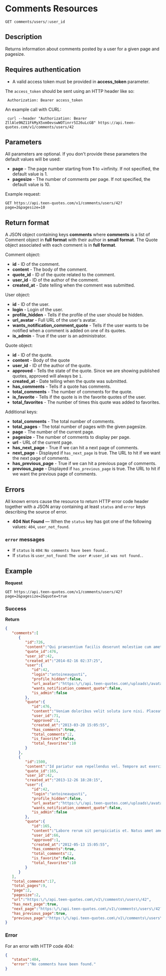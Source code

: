 # Comments Resources

    GET comments/users/:user_id

## Description
Returns information about comments posted by a user for a given page and pagesize.

## Requires authentication
* A valid access token must be provided in **access_token** parameter.

The `access_token` should be sent using an HTTP header like so:

     Authorization: Bearer access_token

An example call with CURL:

     curl --header "Authorization: Bearer ZllAle9NZ11FkMyX5xm0evswWOTinrr5I26uLcGB" https://api.teen-quotes.com/v1/comments/users/42

## Parameters
All parameters are optional. If you don't provide these parameters the default values will be used:

- **page** - The page number starting from **1** to +infinity. If not specified, the default value is 1.
- **pagesize** - The number of comments per page. If not specified, the default value is 10.

Example request:

    GET https://api.teen-quotes.com/v1/comments/users/42?page=2&pagesize=10

## Return format
A JSON object containing keys **comments** where **comments** is a list of Comment object in **full format** with their author in **small format**. The Quote object associated with each comment is in **full format**.

Comment object:

- **id** - ID of the comment.
- **content** - The body of the comment.
- **quote_id** - ID of the quote related to the comment.
- **user_id** - ID of the author of the comment.
- **created_at** - Date telling when the comment was submitted.

User object:

- **id** - ID of the user.
- **login** - Login of the user.
- **profile_hidden** - Tells if the profile of the user should be hidden.
- **url_avatar** - Full URL of the user's avatar.
- **wants_notification_comment_quote** - Tells if the user wants to be notified when a comment is added on one of its quotes.
- **is_admin** - True if the user is an administrator.

Quote object:

- **id** - ID of the quote.
- **content** - Body of the quote
- **user_id** - ID of the author of the quote.
- **approved** - Tells the state of the quote. Since we are showing published quotes, approved will always be `1`.
- **created_at** - Date telling when the quote was submitted.
- **has_comments** - Tells if a quote has comments.
- **total_comments** - The number of comments for the quote.
- **is_favorite** - Tells if the quote is in the favorite quotes of the user.
- **total_favorites** - The number of times this quote was added to favorites.


Additional keys:

- **total_comments** - The total number of comments.
- **total_pages** - The total number of pages with the given pagesize.
- **page** - The number of the current page.
- **pagesize** - The number of comments to display per page.
- **url** - URL of the current page.
- **has_next_page** - True if we can hit a next page of comments.
- **next_page** - Displayed if `has_next_page` is true. The URL to hit if we want the next page of comments.
- **has_previous_page** - True if we can hit a previous page of comments.
- **previous_page** - Displayed if `has_previous_page` is true. The URL to hit if we want the previous page of comments.

## Errors
All known errors cause the resource to return HTTP error code header together with a JSON array containing at least `status` and `error` keys describing the source of error.

- **404 Not Found** — When the `status` key has got one of the following values: `404`, `user_not_found`.

### `error` messages
- If `status` is `404`: `No comments have been found.`.
- If `status` is `user_not_found`: `The user #:user_id was not found.`.

## Example
**Request**

    GET https://api.teen-quotes.com/v1/comments/users/42?page=2&pagesize=2&quote=true

### Success
**Return**
``` json
{
   "comments":[
      {
         "id":726,
         "content":"Qui praesentium facilis deserunt molestiae cum amet qui. At possimus sint culpa rerum. A blanditiis nemo beatae vel.",
         "quote_id":476,
         "user_id":42,
         "created_at":"2014-02-16 02:37:25",
         "user":{
            "id":42,
            "login":"antoineaugusti",
            "profile_hidden":false,
            "url_avatar":"https:\/\/api.teen-quotes.com\/uploads\/avatar\/42.png",
            "wants_notification_comment_quote":false,
            "is_admin":false
         },
         "quote":{
            "id":476,
            "content":"Veniam doloribus velit soluta iure nisi. Placeat adipisci voluptatem ab similique. Facere nihil reiciendis sed et sit omnis.",
            "user_id":71,
            "approved":1,
            "created_at":"2013-03-20 15:05:55",
            "has_comments":true,
            "total_comments":2,
            "is_favorite":false,
            "total_favorites":10
         }
      },
      {
         "id":1500,
         "content":"Id pariatur eum repellendus vel. Tempore aut exercitationem dolorem quia consectetur. Fugit voluptatum totam voluptatem.",
         "quote_id":165,
         "user_id":42,
         "created_at":"2013-12-26 18:28:15",
         "user":{
            "id":42,
            "login":"antoineaugusti",
            "profile_hidden":false,
            "url_avatar":"https:\/\/api.teen-quotes.com\/uploads\/avatar\/42.png",
            "wants_notification_comment_quote":false,
            "is_admin":false
         },
         "quote":{
            "id":165,
            "content":"Labore rerum sit perspiciatis et. Natus amet amet id veritatis ut qui reiciendis. Quibusdam iure corrupti ratione perspiciatis alias quaerat et.",
            "user_id":66,
            "approved":1,
            "created_at":"2012-05-13 15:05:55",
            "has_comments":true,
            "total_comments":2,
            "is_favorite":false,
            "total_favorites":10
         }
      }
   ],
   "total_comments":17,
   "total_pages":9,
   "page":2,
   "pagesize":2,
   "url":"https:\/\/api.teen-quotes.com\/v1\/comments\/users\/42",
   "has_next_page":true,
   "next_page":"https:\/\/api.teen-quotes.com\/v1\/comments\/users\/42?page=3&pagesize=2",
   "has_previous_page":true,
   "previous_page":"https:\/\/api.teen-quotes.com\/v1\/comments\/users\/42?page=1&pagesize=2"
}
```

### Error
For an error with HTTP code 404:
``` json
{
   "status":404,
   "error":"No comments have been found."
}
```